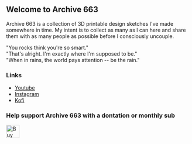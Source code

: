 ## Welcome to Archive 663

Archive 663 is a collection of 3D printable design sketches I've made somewhere in time. My intent is to collect as many as I can here and share them with as many people as possible before I consciously uncouple. 

"You rocks think you're so smart."<br />
"That's alright. I'm exactly where I'm supposed to be."<br />
"When in rains, the world pays attention -- be the rain."

### Links

- <a href='https://www.youtube.com/@georgemoua' target='_blank'>Youtube</a>
- <a href='https://www.instagram.com/geo.moua/' target='_blank'>Instagram</a>
- <a href='https://ko-fi.com/P5P3MHMSF' target='_blank'>Kofi</a>

### Help support Archive 663 with a dontation or monthly sub

<a href='https://ko-fi.com/P5P3MHMSF' target='_blank'><img height='36' style='border:0px;height:36px;' src='https://storage.ko-fi.com/cdn/kofi2.png?v=3' border='0' alt='Buy Me a Coffee at ko-fi.com' /></a>
<!--

**Here are some ideas to get you started:**

🙋‍♀️ A short introduction - what is your organization all about?
🌈 Contribution guidelines - how can the community get involved?
👩‍💻 Useful resources - where can the community find your docs? Is there anything else the community should know?
🍿 Fun facts - what does your team eat for breakfast?
🧙 Remember, you can do mighty things with the power of [Markdown](https://docs.github.com/github/writing-on-github/getting-started-with-writing-and-formatting-on-github/basic-writing-and-formatting-syntax)
-->

